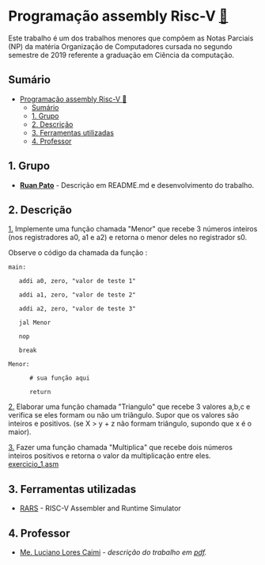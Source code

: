 # Programação assembly Risc-V [:link:](https://github.com/ruanpato/gex612/tree/master/programacao_assembly_risc-v) #

Este trabalho é um dos trabalhos menores que compõem as Notas Parciais (NP) da matéria Organização de Computadores cursada no segundo semestre de 2019 referente a graduação em Ciência da computação.

## Sumário ##

- [Programação assembly Risc-V :link:](#programa%c3%a7%c3%a3o-assembly-risc-v-link)
  - [Sumário](#sum%c3%a1rio)
  - [1. Grupo](#1-grupo)
  - [2. Descrição](#2-descri%c3%a7%c3%a3o)
  - [3. Ferramentas utilizadas](#3-ferramentas-utilizadas)
  - [4. Professor](#4-professor)

## 1. Grupo ##

- **[Ruan Pato](https://github.com/ruanpato)** - Descrição em README.md e desenvolvimento do trabalho.

## 2. Descrição ##

[1.](https://github.com/ruanpato/gex612/tree/master/programacao_assembly_risc-v/menor.asm) Implemente uma função chamada "Menor" que recebe 3 números inteiros  (nos registradores  a0, a1 e a2) e retorna o menor deles no registrador s0.

Observe o código da chamada da função :

```assembly
main:

   addi a0, zero, "valor de teste 1"

   addi a1, zero, "valor de teste 2"

   addi a2, zero, "valor de teste 3"

   jal Menor

   nop

   break

Menor:

      # sua função aqui

      return
```

[2.](https://github.com/ruanpato/gex612/tree/master/programacao_assembly_risc-v/triangulo.asm) Elaborar uma função chamada "Triangulo" que recebe 3 valores a,b,c e verifica se eles formam ou não um triângulo. Supor que os valores são inteiros e positivos. (se X > y + z não formam triângulo, supondo que x é o maior).

[3.](https://github.com/ruanpato/gex612/tree/master/programacao_assembly_risc-v/multiplica.asm) Fazer uma função chamada "Multiplica" que recebe dois números inteiros positivos e retorna o valor da multiplicação entre eles. [exercicio_1.asm](https://github.com/ruanpato/gex612/tree/master/programacao_assembly_risc-v/exercicio_1.asm)

## 3. Ferramentas utilizadas ##

- [RARS](https://github.com/TheThirdOne/rars) - RISC-V Assembler and Runtime Simulator

## 4. Professor ##

- [Me. Luciano Lores Caimi](https://github.com/lcaimi) - *descrição do trabalho em [pdf](https://github.com/ruanpato/gex612/tree/master/simulador_cache/Trabalho_Mapeamento_MP-Cache.pdf).*
